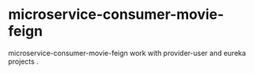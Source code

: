 # microservice-consumer-movie-feign
microservice-consumer-movie-feign work with provider-user and eureka projects .
